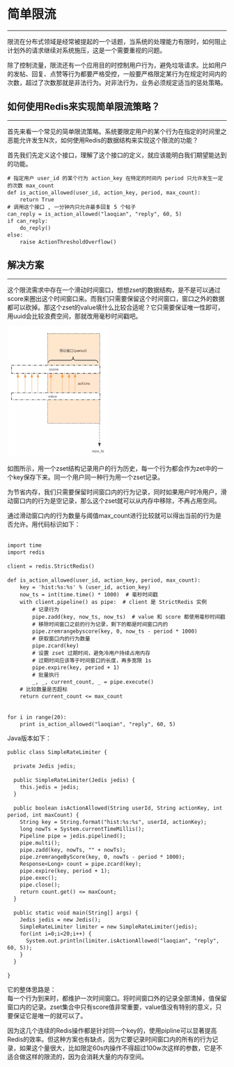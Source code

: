 # 简单限流
---
限流在分布式领域是经常被提起的一个话题，当系统的处理能力有限时，如何阻止计划外的请求继续对系统施压，这是一个需要重视的问题。

除了控制流量，限流还有一个应用目的时控制用户行为，避免垃圾请求。比如用户的发帖、回复、点赞等行为都要严格受控，一般要严格限定某行为在规定时间内的次数，超过了次数那就是非法行为。对非法行为，业务必须规定适当的惩处策略。

## 如何使用Redis来实现简单限流策略？
---
首先来看一个常见的简单限流策略。系统要限定用户的某个行为在指定的时间里之恶能允许发生N次，如何使用Redis的数据结构来实现这个限流的功能？

首先我们先定义这个接口，理解了这个接口的定义，就应该能明白我们期望能达到的功能。
```
# 指定用户 user_id 的某个行为 action_key 在特定的时间内 period 只允许发生一定的次数 max_count
def is_action_allowed(user_id, action_key, period, max_count):
    return True
# 调用这个接口 , 一分钟内只允许最多回复 5 个帖子
can_reply = is_action_allowed("laoqian", "reply", 60, 5)
if can_reply:
    do_reply()
else:
    raise ActionThresholdOverflow()
```

## 解决方案
---
这个限流需求中存在一个滑动时间窗口，想想zset的数据结构，是不是可以通过score来圈出这个时间窗口来。而我们只需要保留这个时间窗口，窗口之外的数据都可以砍掉。那这个zset的value填什么比较合适呢？它只需要保证唯一性即可，用uuid会比较浪费空间，那就改用毫秒时间戳吧。  

![PNG](images/redis7-1.png)

如图所示，用一个zset结构记录用户的行为历史，每一个行为都会作为zet中的一个key保存下来。同一个用户同一种行为用一个zset记录。

为节省内存，我们只需要保留时间窗口内的行为记录，同时如果用户时冷用户，滑动窗口内的行为是空记录，那么这个zset就可以从内存中移除，不再占用空间。

通过滑动窗口内的行为数量与阈值max_count进行比较就可以得出当前的行为是否允许。用代码标识如下：
```

import time
import redis

client = redis.StrictRedis()

def is_action_allowed(user_id, action_key, period, max_count):
    key = 'hist:%s:%s' % (user_id, action_key)
    now_ts = int(time.time() * 1000)  # 毫秒时间戳
    with client.pipeline() as pipe:  # client 是 StrictRedis 实例
        # 记录行为
        pipe.zadd(key, now_ts, now_ts)  # value 和 score 都使用毫秒时间戳
        # 移除时间窗口之前的行为记录，剩下的都是时间窗口内的
        pipe.zremrangebyscore(key, 0, now_ts - period * 1000)
        # 获取窗口内的行为数量
        pipe.zcard(key)
        # 设置 zset 过期时间，避免冷用户持续占用内存
        # 过期时间应该等于时间窗口的长度，再多宽限 1s
        pipe.expire(key, period + 1)
        # 批量执行
        _, _, current_count, _ = pipe.execute()
    # 比较数量是否超标
    return current_count <= max_count


for i in range(20):
    print is_action_allowed("laoqian", "reply", 60, 5)
```
Java版本如下：
```
public class SimpleRateLimiter {

  private Jedis jedis;

  public SimpleRateLimiter(Jedis jedis) {
    this.jedis = jedis;
  }

  public boolean isActionAllowed(String userId, String actionKey, int period, int maxCount) {
    String key = String.format("hist:%s:%s", userId, actionKey);
    long nowTs = System.currentTimeMillis();
    Pipeline pipe = jedis.pipelined();
    pipe.multi();
    pipe.zadd(key, nowTs, "" + nowTs);
    pipe.zremrangeByScore(key, 0, nowTs - period * 1000);
    Response<Long> count = pipe.zcard(key);
    pipe.expire(key, period + 1);
    pipe.exec();
    pipe.close();
    return count.get() <= maxCount;
  }

  public static void main(String[] args) {
    Jedis jedis = new Jedis();
    SimpleRateLimiter limiter = new SimpleRateLimiter(jedis);
    for(int i=0;i<20;i++) {
      System.out.println(limiter.isActionAllowed("laoqian", "reply", 60, 5));
    }
  }

}
```
它的整体思路是：  
每一个行为到来时，都维护一次时间窗口。将时间窗口外的记录全部清掉，值保留窗口内的记录。zset集合中只有score值非常重要，value值没有特别的意义，只要保证它是唯一的就可以了。

因为这几个连续的Redis操作都是针对同一个key的，使用pipline可以显著提高Redis的效率。但这种方案也有缺点，因为它要记录时间窗口内的所有的行为记录，如果这个量很大，比如限定60s内操作不得超过100w次这样的参数，它是不适合做这样的限流的，因为会消耗大量的内存空间。
